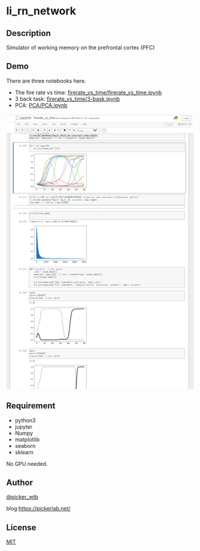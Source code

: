 # li_rn_network
## Description
Simulator of working memory on the prefrontal cortex (PFC)

## Demo
There are three notebooks here.
- The fire rate vs time: [firerate_vs_time/firerate_vs_time.ipynb](firerate_vs_time/firerate_vs_time.ipynb)
- 3 back task: [firerate_vs_time/3-bask.ipynb](firerate_vs_time/3_back.ipynb)
- PCA: [PCA/PCA.ipynb](PCA/PCA.ipynb)

![firerate_vs_time](demo.png)

## Requirement
- python3
- jupyter
- Numpy
- matplotlib
- seaborn
- sklearn

No GPU needed.

## Author

[@picker_wtb](https://twitter.com/picker_wtb)

blog:https://pickerlab.net/

## License

[MIT](http://b4b4r07.mit-license.org)
